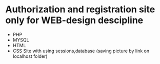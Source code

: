 # Authorization and registration site only for WEB-design descipline
* PHP
* MYSQL
* HTML
* CSS
Site with using sessions,database (saving picture by link on localhost folder)
